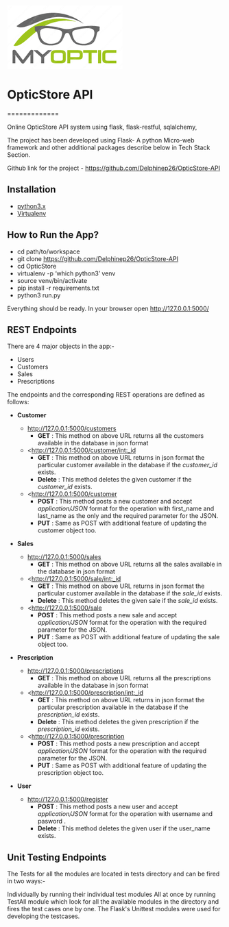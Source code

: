 ﻿![GitHub Logo](/img/logo.png)
# OpticStore API
=============

Online OpticStore API system using flask, flask-restful, sqlalchemy,


The project has been developed using Flask- A python Micro-web framework
and other additional packages describe below in Tech Stack Section.

Github link for the project - <https://github.com/Delphinep26/OpticStore-API>

Installation
------------

-   [python3.x](http://www.python.org)
-   [Virtualenv](https://virtualenv.pypa.io/en/stable/)

How to Run the App?
-------------------

-   cd path/to/workspace
-   git clone <https://github.com/Delphinep26/OpticStore-API>
-   cd OpticStore
-   virtualenv -p ‘which python3’ venv
-   source venv/bin/activate
-   pip install -r requirements.txt
-   python3 run.py

Everything should be ready. In your browser open
<http://127.0.0.1:5000/>

REST Endpoints
--------------

There are 4 major objects in the app:-

-   Users
-   Customers
-   Sales
-   Prescriptions

The endpoints and the corresponding REST operations are defined as
follows:

-   **Customer**
    -   <http://127.0.0.1:5000/customers>
        -   **GET** : This method on above URL returns all the
            customers available in the database in json format
    -   <http://127.0.0.1:5000/customer/<int:_id>
         -   **GET** : This method on above URL returns in json format
         the particular customer available in the database if
         the *customer\_id* exists.
        -   **Delete** : This method deletes the given customer if the
         *customer\_id* exists.
    -   <http://127.0.0.1:5000/customer
        -   **POST** : This method posts a new customer and accept
            *application/JSON* format for the operation with first_name
             and last_name as the only and the required parameter for the JSON.
        -   **PUT** : Same as POST with additional feature of updating
            the customer object too.

-   **Sales**
    -   <http://127.0.0.1:5000/sales>
        -   **GET** : This method on above URL returns all the
            sales available in the database in json format
    -   <http://127.0.0.1:5000/sale/<int:_id>
         -   **GET** : This method on above URL returns in json format
         the particular customer available in the database if
         the *sale\_id* exists.
        -   **Delete** : This method deletes the given sale if the
         *sale\_id* exists.
    -   <http://127.0.0.1:5000/sale
        -   **POST** : This method posts a new sale and accept
            *application/JSON* format for the operation with
            the required parameter for the JSON.
        -   **PUT** : Same as POST with additional feature of updating
            the sale object too.

-   **Prescription**
    -   <http://127.0.0.1:5000/prescriptions>
        -   **GET** : This method on above URL returns all the
            prescriptions available in the database in json format
    -   <http://127.0.0.1:5000/prescription/<int:_id>
         -   **GET** : This method on above URL returns in json format
         the particular prescription available in the database if
         the *prescription\_id* exists.
        -   **Delete** : This method deletes the given prescription if the
         *prescription\_id* exists.
    -   <http://127.0.0.1:5000/prescription
        -   **POST** : This method posts a new prescription and accept
            *application/JSON* format for the operation with
            the required parameter for the JSON.
        -   **PUT** : Same as POST with additional feature of updating
            the prescription object too.

-   **User**
    -   <http://127.0.0.1:5000/register>
        -   **POST** : This method posts a new user and accept
            *application/JSON* format for the operation with username and pasword .
        -   **Delete** : This method deletes the given user if the
            user_name exists.

Unit Testing Endpoints
----------------------

The Tests for all the modules are located in tests directory and can be fired in two ways:-

Individually by running their individual test modules
All at once by running TestAll module which look for all the available modules in the directory and fires the test cases one by one.
The Flask's Unittest modules were used for developing the testcases.
